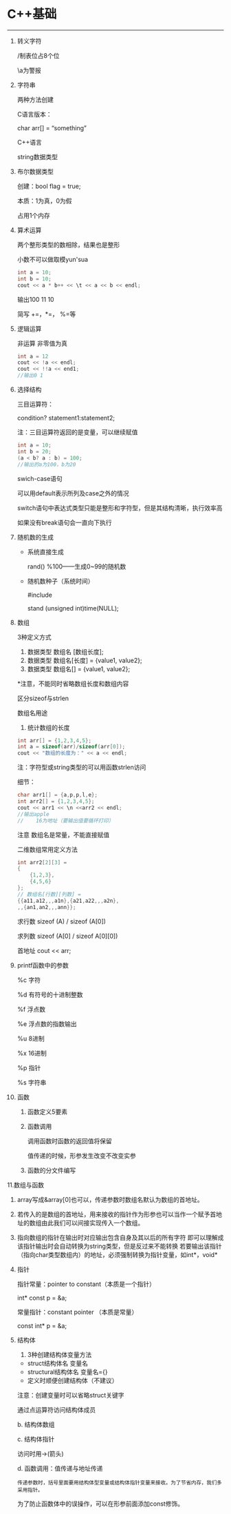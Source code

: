 # C++基础

---

1. 转义字符

      /制表位占8个位

      \a为警报

1. 字符串
    
    两种方法创建
    
    C语言版本：
    
    char arr[] = “something”
    
    C++语言
    
    string数据类型
    
2. 布尔数据类型
    
    创建：bool flag = true;
    
    本质：1为真，0为假
    
    占用1个内存
    
3. 算术运算
    
    两个整形类型的数相除，结果也是整形
    
    小数不可以做取模yun'sua
    
    ```cpp
    int a = 10;
    int b = 10;
    cout << a * b++ << \t << a << b << endl;
    ```
    
    输出100 11 10
    
    简写 +=，*=， %=等
    
4. 逻辑运算
    
    非运算 非零值为真
    
    ```cpp
    int a = 12
    cout << !a << endl;
    cout << !!a << end1;
    //输出0 1
    ```
    
5.  选择结构
    
    三目运算符：
    
    condition? statement1:statement2;
    
    注：三目运算符返回的是变量，可以继续赋值
    
    ```cpp
    int a = 10;
    int b = 20;
    (a < b? a : b) = 100;
    //输出的a为100，b为20
    ```
    
    swich-case语句
    
    可以用default表示所列及case之外的情况
    
    switch语句中表达式类型只能是整形和字符型，但是其结构清晰，执行效率高
    
    如果没有break语句会一直向下执行
    
6. 随机数的生成
    - 系统直接生成
        
        rand() %100——生成0~99的随机数
        
    - 随机数种子（系统时间）
        
        #include <ctime>
        
        stand (unsigned int)time(NULL);
        
7. 数组
    
    3种定义方式
    
    1. 数据类型 数组名 [数组长度];
    2. 数据类型 数组名[长度] = {value1, value2};
    3. 数据类型 数组名[] = {value1, value2};
    
    *注意，不能同时省略数组长度和数组内容
    
     区分sizeof与strlen
    
    数组名用途
    
    1. 统计数组的长度
    
    ```cpp
    int arr[] = {1,2,3,4,5};
    int a = sizeof(arr)/sizeof(arr[0]);
    cout << "数组的长度为：" << a << endl;
    ```
    
     注：字符型或string类型的可以用函数strlen访问
    
    细节：
    
    ```cpp
    char arr1[] = {a,p,p,l,e};
    int arr2[] = {1,2,3,4,5};
    cout << arr1 << \n <<arr2 << endl;
    //输出apple 
    //    16为地址（要输出值要循环打印）
    ```
    
    注意 数组名是常量，不能直接赋值
    
    二维数组常用定义方法
    
    ```cpp
    int arr2[2][3] = 
    {
    	{1,2,3},
    	{4,5,6}
    };
    // 数组名[行数][列数] = 
    {{a11,a12,,,a1n},{a21,a22,,,a2n},
    ,,{an1,an2,,,ann}};
    ```
    
    求行数 sizeof (A) / sizeof (A[0])
    
    求列数 sizeof (A[0] / sizeof A[0][0])
    
    首地址 cout << arr;
    

1. printf函数中的参数
    
    %c 字符
    
    %d 有符号的十进制整数
    
    %f 浮点数
    
    %e 浮点数的指数输出
    
    %u 8进制
    
    %x 16进制
    
    %p 指针
    
    %s 字符串
    
2. 函数
    1. 函数定义5要素
    2. 函数调用
        
        调用函数时函数的返回值将保留
        
        值传递的时候，形参发生改变不改变实参
        
    3. 函数的分文件编写

11.数组与函数

1. array写成&array[0]也可以，传递参数时数组名默认为数组的首地址。
2.  若传入的是数组的首地址，用来接收的指针作为形参也可以当作一个赋予首地址的数组由此我们可以间接实现传入一个数组。
3. 指向数组的指针在输出时对应输出包含自身及其以后的所有字符
即可以理解成该指针输出时会自动转换为string类型，但是反过来不能转换
若要输出该指针（指向char类型数组内）的地址，必须强制转换为指针变量，如int*，void*
1. 指针
    
    指针常量：pointer to constant（本质是一个指针）
    
    int* const p = &a;
    
    常量指针：constant pointer （本质是常量）
    
    const int* p = &a;
    
2. 结构体
    1. 3种创建结构体变量方法
    - struct结构体名 变量名
    - structural结构体名 变量名={}
    - 定义时顺便创建结构体（不建议）
    
    注意：创建变量时可以省略struct关键字
    
    通过点运算符访问结构体成员
    
    b. 结构体数组
    
    c. 结构体指针
    
      访问时用→(箭头)
    
    d. 函数调用：值传递与地址传递
    
       传递参数时，括号里面要用结构体型变量或结构体指针变量来接收。为了节省内存，我们多采用指针。
    
    为了防止函数体中的误操作，可以在形参前面添加const修饰。